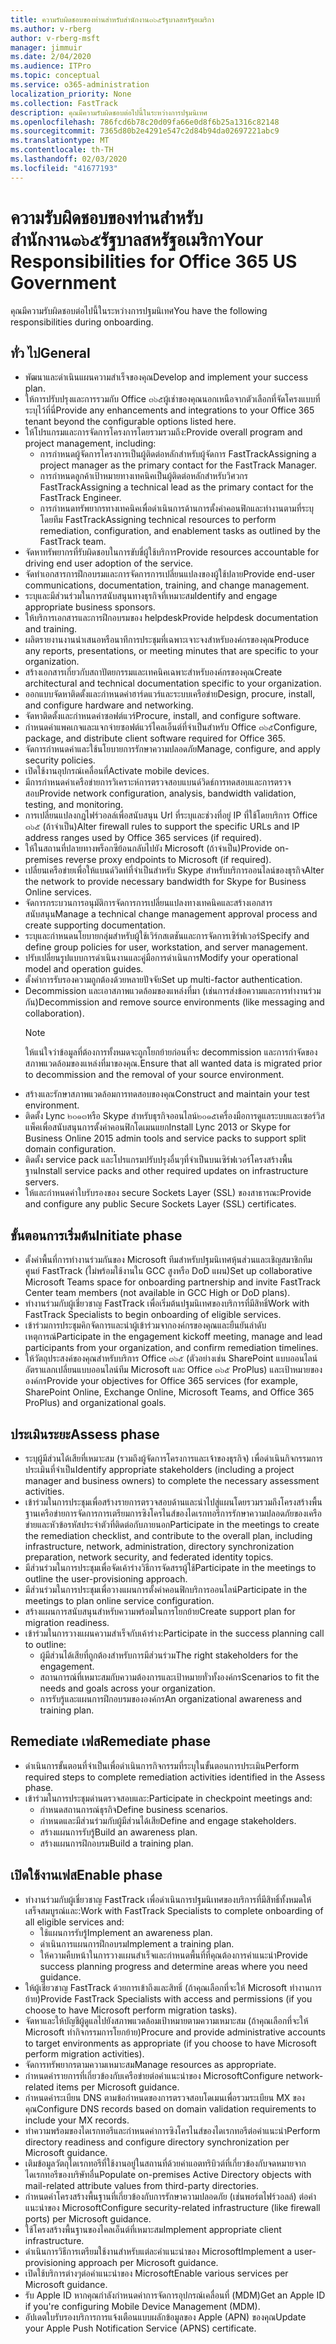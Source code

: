 ```yaml
---
title: ความรับผิดชอบของท่านสำหรับสำนักงาน๓๖๕รัฐบาลสหรัฐอเมริกา
ms.author: v-rberg
author: v-rberg-msft
manager: jimmuir
ms.date: 2/04/2020
ms.audience: ITPro
ms.topic: conceptual
ms.service: o365-administration
localization_priority: None
ms.collection: FastTrack
description: คุณมีความรับผิดชอบต่อไปนี้ในระหว่างการปฐมนิเทศ
ms.openlocfilehash: 786fcd6b78c20d09fa66e0d8f6b25a1316c82148
ms.sourcegitcommit: 7365d80b2e4291e547c2d84b94da02697221abc9
ms.translationtype: MT
ms.contentlocale: th-TH
ms.lasthandoff: 02/03/2020
ms.locfileid: "41677193"
---
```

# <a name="your-responsibilities-for-office-365-us-government"></a><span data-ttu-id="b6413-103">ความรับผิดชอบของท่านสำหรับสำนักงาน๓๖๕รัฐบาลสหรัฐอเมริกา</span><span class="sxs-lookup"><span data-stu-id="b6413-103">Your Responsibilities for Office 365 US Government</span></span>

<span data-ttu-id="b6413-104">คุณมีความรับผิดชอบต่อไปนี้ในระหว่างการปฐมนิเทศ</span><span class="sxs-lookup"><span data-stu-id="b6413-104">You have the following responsibilities during onboarding.</span></span>
  
## <a name="general"></a><span data-ttu-id="b6413-105">ทั่ว ไป</span><span class="sxs-lookup"><span data-stu-id="b6413-105">General</span></span>

- <span data-ttu-id="b6413-106">พัฒนาและดำเนินแผนความสำเร็จของคุณ</span><span class="sxs-lookup"><span data-stu-id="b6413-106">Develop and implement your success plan.</span></span>   
- <span data-ttu-id="b6413-107">ให้การปรับปรุงและการรวมกับ Office ๓๖๕ผู้เช่าของคุณนอกเหนือจากตัวเลือกที่จัดโครงแบบที่ระบุไว้ที่นี่</span><span class="sxs-lookup"><span data-stu-id="b6413-107">Provide any enhancements and integrations to your Office 365 tenant beyond the configurable options listed here.</span></span>    
- <span data-ttu-id="b6413-108">ให้โปรแกรมและการจัดการโครงการโดยรวมรวมถึง:</span><span class="sxs-lookup"><span data-stu-id="b6413-108">Provide overall program and project management, including:</span></span>     
  - <span data-ttu-id="b6413-109">การกำหนดผู้จัดการโครงการเป็นผู้ติดต่อหลักสำหรับผู้จัดการ FastTrack</span><span class="sxs-lookup"><span data-stu-id="b6413-109">Assigning a project manager as the primary contact for the FastTrack Manager.</span></span>   
  - <span data-ttu-id="b6413-110">การกำหนดลูกค้าเป้าหมายทางเทคนิคเป็นผู้ติดต่อหลักสำหรับวิศวกร FastTrack</span><span class="sxs-lookup"><span data-stu-id="b6413-110">Assigning a technical lead as the primary contact for the FastTrack Engineer.</span></span>  
  - <span data-ttu-id="b6413-111">การกำหนดทรัพยากรทางเทคนิคเพื่อดำเนินการด้านการตั้งค่าคอนฟิกและท่างานตามที่ระบุโดยทีม FastTrack</span><span class="sxs-lookup"><span data-stu-id="b6413-111">Assigning technical resources to perform remediation, configuration, and enablement tasks as outlined by the FastTrack team.</span></span>   
- <span data-ttu-id="b6413-112">จัดหาทรัพยากรที่รับผิดชอบในการขับขี่ผู้ใช้บริการ</span><span class="sxs-lookup"><span data-stu-id="b6413-112">Provide resources accountable for driving end user adoption of the service.</span></span>    
- <span data-ttu-id="b6413-113">จัดทำเอกสารการฝึกอบรมและการจัดการการเปลี่ยนแปลงของผู้ใช้ปลาย</span><span class="sxs-lookup"><span data-stu-id="b6413-113">Provide end-user communications, documentation, training, and change management.</span></span>    
- <span data-ttu-id="b6413-114">ระบุและมีส่วนร่วมในการสนับสนุนทางธุรกิจที่เหมาะสม</span><span class="sxs-lookup"><span data-stu-id="b6413-114">Identify and engage appropriate business sponsors.</span></span>     
- <span data-ttu-id="b6413-115">ให้บริการเอกสารและการฝึกอบรมของ helpdesk</span><span class="sxs-lookup"><span data-stu-id="b6413-115">Provide helpdesk documentation and training.</span></span>     
- <span data-ttu-id="b6413-116">ผลิตรายงานงานนำเสนอหรือนาทีการประชุมที่เฉพาะเจาะจงสำหรับองค์กรของคุณ</span><span class="sxs-lookup"><span data-stu-id="b6413-116">Produce any reports, presentations, or meeting minutes that are specific to your organization.</span></span>     
- <span data-ttu-id="b6413-117">สร้างเอกสารเกี่ยวกับสถาปัตยกรรมและเทคนิคเฉพาะสำหรับองค์กรของคุณ</span><span class="sxs-lookup"><span data-stu-id="b6413-117">Create architectural and technical documentation specific to your organization.</span></span>     
- <span data-ttu-id="b6413-118">ออกแบบจัดหาติดตั้งและกำหนดค่าฮาร์ดแวร์และระบบเครือข่าย</span><span class="sxs-lookup"><span data-stu-id="b6413-118">Design, procure, install, and configure hardware and networking.</span></span>    
- <span data-ttu-id="b6413-119">จัดหาติดตั้งและกำหนดค่าซอฟต์แวร์</span><span class="sxs-lookup"><span data-stu-id="b6413-119">Procure, install, and configure software.</span></span>     
- <span data-ttu-id="b6413-120">กำหนดค่าแพคเกจและแจกจ่ายซอฟต์แวร์ไคลเอ็นต์ที่จำเป็นสำหรับ Office ๓๖๕</span><span class="sxs-lookup"><span data-stu-id="b6413-120">Configure, package, and distribute client software required for Office 365.</span></span>    
- <span data-ttu-id="b6413-121">จัดการกำหนดค่าและใช้นโยบายการรักษาความปลอดภัย</span><span class="sxs-lookup"><span data-stu-id="b6413-121">Manage, configure, and apply security policies.</span></span>    
- <span data-ttu-id="b6413-122">เปิดใช้งานอุปกรณ์เคลื่อนที่</span><span class="sxs-lookup"><span data-stu-id="b6413-122">Activate mobile devices.</span></span>    
- <span data-ttu-id="b6413-123">มีการกำหนดค่าเครือข่ายการวิเคราะห์การตรวจสอบแบนด์วิดธ์การทดสอบและการตรวจสอบ</span><span class="sxs-lookup"><span data-stu-id="b6413-123">Provide network configuration, analysis, bandwidth validation, testing, and monitoring.</span></span> 
- <span data-ttu-id="b6413-124">การเปลี่ยนแปลงกฎไฟร์วอลล์เพื่อสนับสนุน Url ที่ระบุและช่วงที่อยู่ IP ที่ใช้โดยบริการ Office ๓๖๕ (ถ้าจำเป็น)</span><span class="sxs-lookup"><span data-stu-id="b6413-124">Alter firewall rules to support the specific URLs and IP address ranges used by Office 365 services (if required).</span></span>
- <span data-ttu-id="b6413-125">ให้ในสถานที่ปลายทางพร็อกซีย้อนกลับไปยัง Microsoft (ถ้าจำเป็น)</span><span class="sxs-lookup"><span data-stu-id="b6413-125">Provide on-premises reverse proxy endpoints to Microsoft (if required).</span></span>     
- <span data-ttu-id="b6413-126">เปลี่ยนเครือข่ายเพื่อให้แบนด์วิดท์ที่จำเป็นสำหรับ Skype สำหรับบริการออนไลน์ของธุรกิจ</span><span class="sxs-lookup"><span data-stu-id="b6413-126">Alter the network to provide necessary bandwidth for Skype for Business Online services.</span></span>   
- <span data-ttu-id="b6413-127">จัดการกระบวนการอนุมัติการจัดการการเปลี่ยนแปลงทางเทคนิคและสร้างเอกสารสนับสนุน</span><span class="sxs-lookup"><span data-stu-id="b6413-127">Manage a technical change management approval process and create supporting documentation.</span></span>    
- <span data-ttu-id="b6413-128">ระบุและกำหนดนโยบายกลุ่มสำหรับผู้ใช้เวิร์กสเตชันและการจัดการเซิร์ฟเวอร์</span><span class="sxs-lookup"><span data-stu-id="b6413-128">Specify and define group policies for user, workstation, and server management.</span></span>    
- <span data-ttu-id="b6413-129">ปรับเปลี่ยนรูปแบบการดำเนินงานและคู่มือการดำเนินการ</span><span class="sxs-lookup"><span data-stu-id="b6413-129">Modify your operational model and operation guides.</span></span>   
- <span data-ttu-id="b6413-130">ตั้งค่าการรับรองความถูกต้องด้วยหลายปัจจัย</span><span class="sxs-lookup"><span data-stu-id="b6413-130">Set up multi-factor authentication.</span></span>   
- <span data-ttu-id="b6413-131">Decommission และเอาสภาพแวดล้อมของแหล่งที่มา (เช่นการส่งข้อความและการทำงานร่วมกัน)</span><span class="sxs-lookup"><span data-stu-id="b6413-131">Decommission and remove source environments (like messaging and collaboration).</span></span> 
    > [!NOTE]
    > <span data-ttu-id="b6413-132">ให้แน่ใจว่าข้อมูลที่ต้องการทั้งหมดจะถูกโยกย้ายก่อนที่จะ decommission และการกำจัดของสภาพแวดล้อมของแหล่งที่มาของคุณ.</span><span class="sxs-lookup"><span data-stu-id="b6413-132">Ensure that all wanted data is migrated prior to decommission and the removal of your source environment.</span></span>   
- <span data-ttu-id="b6413-133">สร้างและรักษาสภาพแวดล้อมการทดสอบของคุณ</span><span class="sxs-lookup"><span data-stu-id="b6413-133">Construct and maintain your test environment.</span></span>  
- <span data-ttu-id="b6413-134">ติดตั้ง Lync ๒๐๑๓หรือ Skype สำหรับธุรกิจออนไลน์๒๐๑๕เครื่องมือการดูแลระบบและเซอร์วิสแพ็คเพื่อสนับสนุนการตั้งค่าคอนฟิกโดเมนแยก</span><span class="sxs-lookup"><span data-stu-id="b6413-134">Install Lync 2013 or Skype for Business Online 2015 admin tools and service packs to support split domain configuration.</span></span>    
- <span data-ttu-id="b6413-135">ติดตั้ง service pack และโปรแกรมปรับปรุงอื่นๆที่จำเป็นบนเซิร์ฟเวอร์โครงสร้างพื้นฐาน</span><span class="sxs-lookup"><span data-stu-id="b6413-135">Install service packs and other required updates on infrastructure servers.</span></span>     
- <span data-ttu-id="b6413-136">ให้และกำหนดค่าใบรับรองของ secure Sockets Layer (SSL) ของสาธารณะ</span><span class="sxs-lookup"><span data-stu-id="b6413-136">Provide and configure any public Secure Sockets Layer (SSL) certificates.</span></span> 
    
## <a name="initiate-phase"></a><span data-ttu-id="b6413-137">ขั้นตอนการเริ่มต้น</span><span class="sxs-lookup"><span data-stu-id="b6413-137">Initiate phase</span></span>

- <span data-ttu-id="b6413-138">ตั้งค่าพื้นที่การทำงานร่วมกันของ Microsoft ทีมสำหรับปฐมนิเทศหุ้นส่วนและเชิญสมาชิกทีมศูนย์ FastTrack (ไม่พร้อมใช้งานใน GCC สูงหรือ DoD แผน)</span><span class="sxs-lookup"><span data-stu-id="b6413-138">Set up collaborative Microsoft Teams space for onboarding partnership and invite FastTrack Center team members (not available in GCC High or DoD plans).</span></span>   
- <span data-ttu-id="b6413-139">ทำงานร่วมกับผู้เชี่ยวชาญ FastTrack เพื่อเริ่มต้นปฐมนิเทศของบริการที่มีสิทธิ์</span><span class="sxs-lookup"><span data-stu-id="b6413-139">Work with FastTrack Specialists to begin onboarding of eligible services.</span></span>    
- <span data-ttu-id="b6413-140">เข้าร่วมการประชุมคิกจัดการและนำผู้เข้าร่วมจากองค์กรของคุณและยืนยันลำดับเหตุการณ์</span><span class="sxs-lookup"><span data-stu-id="b6413-140">Participate in the engagement kickoff meeting, manage and lead participants from your organization, and confirm remediation timelines.</span></span>    
- <span data-ttu-id="b6413-141">ให้วัตถุประสงค์ของคุณสำหรับบริการ Office ๓๖๕ (ตัวอย่างเช่น SharePoint แบบออนไลน์อัตราแลกเปลี่ยนแบบออนไลน์ทีม Microsoft และ Office ๓๖๕ ProPlus) และเป้าหมายขององค์กร</span><span class="sxs-lookup"><span data-stu-id="b6413-141">Provide your objectives for Office 365 services (for example, SharePoint Online, Exchange Online, Microsoft Teams, and Office 365 ProPlus) and organizational goals.</span></span>
    
## <a name="assess-phase"></a><span data-ttu-id="b6413-142">ประเมินระยะ</span><span class="sxs-lookup"><span data-stu-id="b6413-142">Assess phase</span></span>

- <span data-ttu-id="b6413-143">ระบุผู้มีส่วนได้เสียที่เหมาะสม (รวมถึงผู้จัดการโครงการและเจ้าของธุรกิจ) เพื่อดำเนินกิจกรรมการประเมินที่จำเป็น</span><span class="sxs-lookup"><span data-stu-id="b6413-143">Identify appropriate stakeholders (including a project manager and business owners) to complete the necessary assessment activities.</span></span>    
- <span data-ttu-id="b6413-144">เข้าร่วมในการประชุมเพื่อสร้างรายการตรวจสอบด้านและนำไปสู่แผนโดยรวมรวมถึงโครงสร้างพื้นฐานเครือข่ายการจัดการการเตรียมการซิงโครไนส์ของไดเรกทอรีการรักษาความปลอดภัยของเครือข่ายและหัวข้อรหัสประจำตัวที่ติดต่อกับภายนอก</span><span class="sxs-lookup"><span data-stu-id="b6413-144">Participate in the meetings to create the remediation checklist, and contribute to the overall plan, including infrastructure, network, administration, directory synchronization preparation, network security, and federated identity topics.</span></span> 
- <span data-ttu-id="b6413-145">มีส่วนร่วมในการประชุมเพื่อจัดเค้าร่างวิธีการจัดสรรผู้ใช้</span><span class="sxs-lookup"><span data-stu-id="b6413-145">Participate in the meetings to outline the user-provisioning approach.</span></span>     
- <span data-ttu-id="b6413-146">มีส่วนร่วมในการประชุมเพื่อวางแผนการตั้งค่าคอนฟิกบริการออนไลน์</span><span class="sxs-lookup"><span data-stu-id="b6413-146">Participate in the meetings to plan online service configuration.</span></span>    
- <span data-ttu-id="b6413-147">สร้างแผนการสนับสนุนสำหรับความพร้อมในการโยกย้าย</span><span class="sxs-lookup"><span data-stu-id="b6413-147">Create support plan for migration readiness.</span></span>    
- <span data-ttu-id="b6413-148">เข้าร่วมในการวางแผนความสำเร็จกับเค้าร่าง:</span><span class="sxs-lookup"><span data-stu-id="b6413-148">Participate in the success planning call to outline:</span></span>   
  - <span data-ttu-id="b6413-149">ผู้มีส่วนได้เสียที่ถูกต้องสำหรับการมีส่วนร่วม</span><span class="sxs-lookup"><span data-stu-id="b6413-149">The right stakeholders for the engagement.</span></span>   
  - <span data-ttu-id="b6413-150">สถานการณ์ที่เหมาะสมกับความต้องการและเป้าหมายทั่วทั้งองค์กร</span><span class="sxs-lookup"><span data-stu-id="b6413-150">Scenarios to fit the needs and goals across your organization.</span></span>   
  - <span data-ttu-id="b6413-151">การรับรู้และแผนการฝึกอบรมขององค์กร</span><span class="sxs-lookup"><span data-stu-id="b6413-151">An organizational awareness and training plan.</span></span>
    
## <a name="remediate-phase"></a><span data-ttu-id="b6413-152">Remediate เฟส</span><span class="sxs-lookup"><span data-stu-id="b6413-152">Remediate phase</span></span>

- <span data-ttu-id="b6413-153">ดำเนินการขั้นตอนที่จำเป็นเพื่อดำเนินการกิจกรรมที่ระบุในขั้นตอนการประเมิน</span><span class="sxs-lookup"><span data-stu-id="b6413-153">Perform required steps to complete remediation activities identified in the Assess phase.</span></span>  
- <span data-ttu-id="b6413-154">เข้าร่วมในการประชุมด่านตรวจสอบและ:</span><span class="sxs-lookup"><span data-stu-id="b6413-154">Participate in checkpoint meetings and:</span></span>   
  - <span data-ttu-id="b6413-155">กำหนดสถานการณ์ธุรกิจ</span><span class="sxs-lookup"><span data-stu-id="b6413-155">Define business scenarios.</span></span>  
  - <span data-ttu-id="b6413-156">กำหนดและมีส่วนร่วมกับผู้มีส่วนได้เสีย</span><span class="sxs-lookup"><span data-stu-id="b6413-156">Define and engage stakeholders.</span></span>  
  - <span data-ttu-id="b6413-157">สร้างแผนการรับรู้</span><span class="sxs-lookup"><span data-stu-id="b6413-157">Build an awareness plan.</span></span> 
  - <span data-ttu-id="b6413-158">สร้างแผนการฝึกอบรม</span><span class="sxs-lookup"><span data-stu-id="b6413-158">Build a training plan.</span></span>
    
## <a name="enable-phase"></a><span data-ttu-id="b6413-159">เปิดใช้งานเฟส</span><span class="sxs-lookup"><span data-stu-id="b6413-159">Enable phase</span></span>

- <span data-ttu-id="b6413-160">ทำงานร่วมกับผู้เชี่ยวชาญ FastTrack เพื่อดำเนินการปฐมนิเทศของบริการที่มีสิทธิ์ทั้งหมดให้เสร็จสมบูรณ์และ:</span><span class="sxs-lookup"><span data-stu-id="b6413-160">Work with FastTrack Specialists to complete onboarding of all eligible services and:</span></span>  
  - <span data-ttu-id="b6413-161">ใช้แผนการรับรู้</span><span class="sxs-lookup"><span data-stu-id="b6413-161">Implement an awareness plan.</span></span>   
  - <span data-ttu-id="b6413-162">ดำเนินการแผนการฝึกอบรม</span><span class="sxs-lookup"><span data-stu-id="b6413-162">Implement a training plan.</span></span>   
  - <span data-ttu-id="b6413-163">ให้ความคืบหน้าในการวางแผนสำเร็จและกำหนดพื้นที่ที่คุณต้องการคำแนะนำ</span><span class="sxs-lookup"><span data-stu-id="b6413-163">Provide success planning progress and determine areas where you need guidance.</span></span>  
- <span data-ttu-id="b6413-164">ให้ผู้เชี่ยวชาญ FastTrack ด้วยการเข้าถึงและสิทธิ์ (ถ้าคุณเลือกที่จะให้ Microsoft ทำงานการย้าย)</span><span class="sxs-lookup"><span data-stu-id="b6413-164">Provide FastTrack Specialists with access and permissions (if you choose to have Microsoft perform migration tasks).</span></span>   
- <span data-ttu-id="b6413-165">จัดหาและให้บัญชีผู้ดูแลไปยังสภาพแวดล้อมเป้าหมายตามความเหมาะสม (ถ้าคุณเลือกที่จะให้ Microsoft ทำกิจกรรมการโยกย้าย)</span><span class="sxs-lookup"><span data-stu-id="b6413-165">Procure and provide administrative accounts to target environments as appropriate (if you choose to have Microsoft perform migration activities).</span></span>    
- <span data-ttu-id="b6413-166">จัดการทรัพยากรตามความเหมาะสม</span><span class="sxs-lookup"><span data-stu-id="b6413-166">Manage resources as appropriate.</span></span>     
- <span data-ttu-id="b6413-167">กำหนดค่ารายการที่เกี่ยวข้องกับเครือข่ายต่อคำแนะนำของ Microsoft</span><span class="sxs-lookup"><span data-stu-id="b6413-167">Configure network-related items per Microsoft guidance.</span></span>    
- <span data-ttu-id="b6413-168">กำหนดค่าระเบียน DNS ตามข้อกำหนดของการตรวจสอบโดเมนเพื่อรวมระเบียน MX ของคุณ</span><span class="sxs-lookup"><span data-stu-id="b6413-168">Configure DNS records based on domain validation requirements to include your MX records.</span></span>    
- <span data-ttu-id="b6413-169">ทำความพร้อมของไดเรกทอรีและกำหนดค่าการซิงโครไนส์ของไดเรกทอรีต่อคำแนะนำ</span><span class="sxs-lookup"><span data-stu-id="b6413-169">Perform directory readiness and configure directory synchronization per Microsoft guidance.</span></span>   
- <span data-ttu-id="b6413-170">เติมข้อมูลวัตถุไดเรกทอรีที่ใช้งานอยู่ในสถานที่ด้วยค่าแอตทริบิวต์ที่เกี่ยวข้องกับจดหมายจากไดเรกทอรีของบริษัทอื่น</span><span class="sxs-lookup"><span data-stu-id="b6413-170">Populate on-premises Active Directory objects with mail-related attribute values from third-party directories.</span></span>    
- <span data-ttu-id="b6413-171">กำหนดค่าโครงสร้างพื้นฐานที่เกี่ยวข้องกับการรักษาความปลอดภัย (เช่นพอร์ตไฟร์วอลล์) ต่อคำแนะนำของ Microsoft</span><span class="sxs-lookup"><span data-stu-id="b6413-171">Configure security-related infrastructure (like firewall ports) per Microsoft guidance.</span></span>    
- <span data-ttu-id="b6413-172">ใช้โครงสร้างพื้นฐานของไคลเอ็นต์ที่เหมาะสม</span><span class="sxs-lookup"><span data-stu-id="b6413-172">Implement appropriate client infrastructure.</span></span>   
- <span data-ttu-id="b6413-173">ดำเนินการวิธีการเตรียมใช้งานสำหรับแต่ละคำแนะนำของ Microsoft</span><span class="sxs-lookup"><span data-stu-id="b6413-173">Implement a user-provisioning approach per Microsoft guidance.</span></span>    
- <span data-ttu-id="b6413-174">เปิดใช้บริการต่างๆต่อคำแนะนำของ Microsoft</span><span class="sxs-lookup"><span data-stu-id="b6413-174">Enable various services per Microsoft guidance.</span></span>    
- <span data-ttu-id="b6413-175">รับ Apple ID หากคุณกำลังกำหนดค่าการจัดการอุปกรณ์เคลื่อนที่ (MDM)</span><span class="sxs-lookup"><span data-stu-id="b6413-175">Get an Apple ID if you're configuring Mobile Device Management (MDM).</span></span>   
- <span data-ttu-id="b6413-176">อัปเดตใบรับรองบริการการแจ้งเตือนแบบผลักข้อมูลของ Apple (APN) ของคุณ</span><span class="sxs-lookup"><span data-stu-id="b6413-176">Update your Apple Push Notification Service (APNS) certificate.</span></span>
    

  

